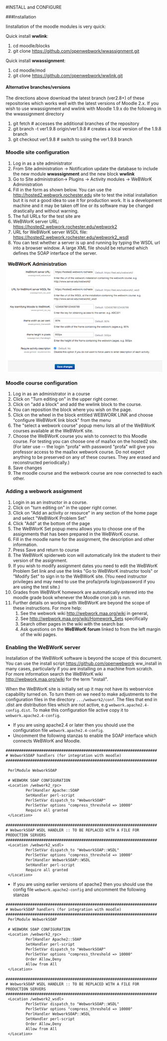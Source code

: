 #INSTALL and CONFIGURE

###Installation 

Iinstallation of the moodle modules is very quick:

Quick install **wwlink**:

1. cd moodle/blocks
2. git clone https://github.com/openwebwork/wwassignment.git

Quick install **wwassignment**:

1. cd moodle/mod
2. git clone https://github.com/openwebwork/wwlink.git
#### Alternative branches/versions
The directions above download the latest branch (ver2.8+) of these repositories which works well with the latest versions of Moodle 2.x.    If you wish to use wwassignment and wwlink with Moodle 1.9.x do the following in the wwassignment directory

1. git fetch    # accesses the additional branches of the repository
2. git branch -t ver1.9.8  origin/ver1.9.8   # creates a local version of the 1.9.8 branch
3. git checkout ver1.9.8    # switch to using the ver1.9.8 branch 

### Moodle site configuration

1. Log in as a site administrator
2. From Site administration -> Notification update the database to include the new module **wwassignment** and the new block **wwlink**
3. Go to Site administration-> Plugins -> Activity modules -> WeBWorK Administration
4. Fill in the form as shown below.  You can use the http://hosted2.webwork.rochester.edu site to test the initial installation but it is not a good idea to use it for production work.  It is a development machine and it may be taken off line or its software may be changed drastically and without warning.
5. The full URLs for the test site are
  1. WeBWorK server URL: https://hosted2.webwork.rochester.edu/webwork2
  2. URL for WeBWorK server WSDL file: https://hosted2.webwork.rochester.edu/webwork2_wsdl 
6. You can test whether a server is up and running by typing the WSDL url into a browser window. A large XML file should be returned which defines the SOAP interface of the server.

<img src="Moodle_WeBWorK_configuration.png">


### Moodle course configuration
1. Log in as an administrator in a course
2. Click on "Turn editing on" in the upper right corner.
3. Click on "add a block" and add the wwlink block to the course.
4. You can reposition the block where you wish on the page.
5. Click on the wheel in the block entitled WEBWORK LINK and choose "configure WeBWorK link block" from the menu
6.  The "select a webwork course" popup menu lists all of the WeBWorK courses available at the WeBWorK site.  
7.  Choose the WeBWorK course you wish to connect to this Moodle course. For testing you can choose one of maa1xx on the hosted2 site.  (For later use -- the login "profa" with password "profa" will give you professor access to the maa1xx webwork course. Do not expect anything to be preserved on any of these courses. They are erased and reconstructed periodically.)
8.  Save changes
9.  The moodle course and the webwork course are now connected to each other.

### Adding a webwork assignment
1. Login in as an instructor in a course.
2. Click on "turn editing on" in the upper right corner.
3. Click on "Add an activity or resource" in any section of the home page and select "WeBWorK Problem Set"
4. Click "Add" at the bottom of the page
5. The WeBWorK Set popup menu allows you to choose one of the assignments that has been prepared in the WeBWorK course.
6. Fill in the moodle name for the assignment, the description and other information.
7. Press Save and return to course
8. The WeBWorK spiderweb icon will automatically link the student to their version of the assignment. 
9. If you wish to modify assignment dates you need to edit the WeBWorK Problem Set link and use the links "Go to WeBWorK instructor tools" or "Modify Set" to sign in to the WeBWorK site. (You need instructor privileges and may need to use the profa/profa login/password if you are using the test site.)
10. Grades from WeBWorK homework are automatically entered into the moodle grade book whenever the Moodle cron job is run.
11. Further details on working with WeBWorK are beyond the scope of these instructions.  For more help:
    1. See the webwork wiki http://webwork.maa.org/wiki in general, 
    2. See http://webwork.maa.org/wiki/Homework_Sets specifically 
    3. Search other pages in the wiki with the search bar.
    4. Ask questions on the **WeBWorK forum** linked to from the left margin of the wiki pages. 



### Enabling the WeBWorK server

Installation of the WeBWorK software is beyond the scope of this document.  You can
use the install script https://github.com/openwebwork ww_install in many cases, 
particularly if you are installing on a machine from scratch.  
For more information search the  WeBWorK wiki http://webwork.maa.org/wiki  for the term "install".

When the WeBWorK site is initially set up it may not have its webservice 
capability turned on. To turn them on we need to make adjustments to the 
configuration files in the directory  `.../webwork2/conf`. The files that 
end in .dist are distribution files which are not active, 
e.g  `webwork.apache2.4-config.dist`.  To make this configuration 
file active copy it to `webwork.apache2.4-config`.  

* If you are using apache2.4 or later then you should use the configuration file `webwork.apache2.4-config`.  
* Uncomment the following stanzas to enable the SOAP interface which connects WeBWorK and Moodle.

  
```
####################################################################
# WebworkSOAP handlers (for integration with moodle)
####################################################################

 PerlModule WebworkSOAP

 # WEBWORK SOAP CONFIGURATION
 <Location /webwork2_rpc>
         PerlHandler Apache::SOAP
         SetHandler perl-script
         PerlSetVar dispatch_to "WebworkSOAP"
         PerlSetVar options "compress_threshold => 10000"
         Require all granted
 </Location>

####################################################################
# WebworkSOAP WSDL HANDLER :: TO BE REPLACED WITH A FILE FOR PRODUCTION SERVERS
####################################################################
 <Location /webwork2_wsdl>
         PerlSetVar dispatch_to "WebworkSOAP::WSDL"
         PerlSetVar options "compress_threshold => 10000"
         PerlHandler WebworkSOAP::WSDL
         SetHandler perl-script
         Require all granted
 </Location>

```
* If you are using earlier versions of apache2  then you should use the config file `webwork.apache2-config` and uncomment the following stanzas

```
####################################################################
# WebworkSOAP handlers (for integration with moodle)
####################################################################
 PerlModule WebworkSOAP

 # WEBWORK SOAP CONFIGURATION
 <Location /webwork2_rpc>
         PerlHandler Apache2::SOAP
         SetHandler perl-script
         PerlSetVar dispatch_to "WebworkSOAP"
         PerlSetVar options "compress_threshold => 10000"
         Order Allow,Deny
         Allow from All
 </Location>

####################################################################
# WebworkSOAP WSDL HANDLER :: TO BE REPLACED WITH A FILE FOR PRODUCTION SERVERS
####################################################################
 <Location /webwork2_wsdl>
         PerlSetVar dispatch_to "WebworkSOAP::WSDL"
         PerlSetVar options "compress_threshold => 10000"
         PerlHandler WebworkSOAP::WSDL
         SetHandler perl-script
         Order Allow,Deny
         Allow from All
 </Location>
 ```
